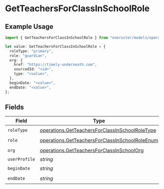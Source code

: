 # GetTeachersForClassInSchoolRole

## Example Usage

```typescript
import { GetTeachersForClassInSchoolRole } from "oneroster/models/operations";

let value: GetTeachersForClassInSchoolRole = {
  roleType: "primary",
  role: "guardian",
  org: {
    href: "https://timely-underneath.com",
    sourcedId: "<id>",
    type: "<value>",
  },
  beginDate: "<value>",
  endDate: "<value>",
};
```

## Fields

| Field                                                                                                            | Type                                                                                                             | Required                                                                                                         | Description                                                                                                      |
| ---------------------------------------------------------------------------------------------------------------- | ---------------------------------------------------------------------------------------------------------------- | ---------------------------------------------------------------------------------------------------------------- | ---------------------------------------------------------------------------------------------------------------- |
| `roleType`                                                                                                       | [operations.GetTeachersForClassInSchoolRoleType](../../models/operations/getteachersforclassinschoolroletype.md) | :heavy_check_mark:                                                                                               | N/A                                                                                                              |
| `role`                                                                                                           | [operations.GetTeachersForClassInSchoolRoleEnum](../../models/operations/getteachersforclassinschoolroleenum.md) | :heavy_check_mark:                                                                                               | N/A                                                                                                              |
| `org`                                                                                                            | [operations.GetTeachersForClassInSchoolOrg](../../models/operations/getteachersforclassinschoolorg.md)           | :heavy_check_mark:                                                                                               | N/A                                                                                                              |
| `userProfile`                                                                                                    | *string*                                                                                                         | :heavy_minus_sign:                                                                                               | N/A                                                                                                              |
| `beginDate`                                                                                                      | *string*                                                                                                         | :heavy_check_mark:                                                                                               | N/A                                                                                                              |
| `endDate`                                                                                                        | *string*                                                                                                         | :heavy_check_mark:                                                                                               | N/A                                                                                                              |